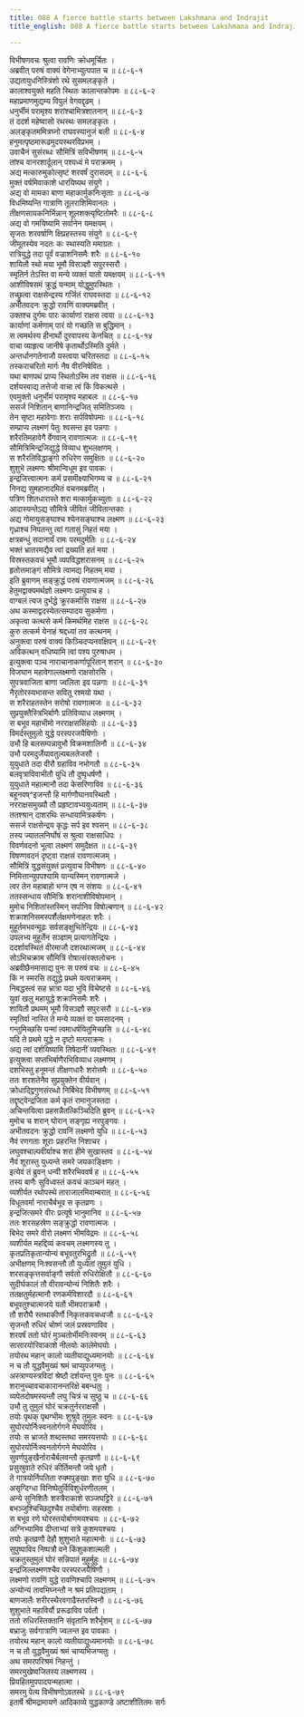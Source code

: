 ```yaml
---
title: 088 A fierce battle starts between Lakshmana and Indrajit
title_english: 088 A fierce battle starts between Lakshmana and Indrajit

---
```

<div class="audioEmbed"  caption="श्रीराम-हरिसीताराममूर्ति-घनपाठिभ्यां वचनम्" src="https://archive.org/download/Ramayana-recitation-Sriram-harisItArAmamUrti-Ghanapaati-v2/Kanda_6/Kanda_6_YK-088-A_fierce_battle_starts_between_Lakshmana_and_Indrajit_0.mp3"></div>

विभीषणवचः श्रुत्वा रावणिः क्रोधमूर्चितः ।  
अब्रवीत् परुषं वाक्यं वेगेनाभ्युत्पपात च ॥ ८८-६-१  
उद्यतायुधनिस्त्रिंशो रथे सुसमलङ्कृते ।  
कालाश्वयुक्ते महति स्थितः कालान्तकोपमः ॥ ८८-६-२  
महाप्रमाणमुद्यम्य विपुलं वेगवद्दृढम् ।  
धनुर्भीमं परामृश्य शरांश्चामित्रशातनान् ॥ ८८-६-३  
तं ददर्श महेष्वासो रथस्थः समलङ्कृतः ।  
अलङ्कृतममित्रघ्नो राघवस्यानुजं बली ॥ ८८-६-४  
हनुमत्पृष्ठमारूढमुदयस्थरविप्रभम् ।  
उवाचैनं सुसंरब्धः सौमित्रिं सविभीषणम् ॥ ८८-६-५  
तांश्च वानरशार्दूलान् पश्यध्वं मे पराक्रमम् ।  
अद्य मत्कारुमुकोत्सृष्टं शरवर्षं दुरासदम् ॥ ८८-६-६  
मुक्तं वर्षमिवाकाशे धारयिष्यथ संयुगे ।  
अद्य वो मामका बाणा महाकार्मुकनिःसृताः ॥ ८८-६-७  
विधमिष्यन्ति गात्राणि तूलराशिमिवानलः ।  
तीक्षणसायकनिर्भिन्नान् शूलशक्त्यृष्टितोमरैः ॥ ८८-६-८  
अद्य वो गमयिष्यामि सर्वानेन यमक्षयम् ।  
सृजतः शरवर्षाणि क्षिप्रहस्तस्य संयुगे ॥ ८८-६-९  
जीमूतस्येव नदतः कः स्थास्यति ममाग्रतः ।  
रात्रियुद्धे तदा पूर्वं वज्राशनिसमैः शरैः ॥ ८८-६-१०  
शायितौ स्थो मया भूमौ विसञ्ज्ञौ सपुरस्सरौ ।  
स्मृतिर्न तेऽस्ति वा मन्ये व्यक्तं यातो यमक्षयम् ॥ ८८-६-११  
आशीविषसमं क्रुद्धं यन्माम् योद्धुमुपस्थितः ।  
तच्छ्रुत्वा राक्षसेन्द्रस्य गर्जितं राघवस्तदा ॥ ८८-६-१२  
अभीतवदनः क्रुद्धो रावणिं वाक्यमब्रवीत् ।  
उक्तश्च दुर्गमः पारः कार्याणां राक्षस त्वया ॥ ८८-६-१३  
कार्याणां कर्मणाम् पारं यो गच्छति स बुद्धिमान् ।  
स त्वमर्थस्य हीनार्थो दुरवापस्य केनचित् ॥ ८८-६-१४  
वाचा व्याहृत्य जानीषे कृतार्थोऽस्मिति दुर्मते ।  
अन्तर्धानगतेनाजौ यस्त्वया चरितस्तदा ॥ ८८-६-१५  
तस्कराचरितो मार्गः नैष वीरनिषेवितः ।  
यथा बाणपथं प्राप्य स्थितोऽस्मि तव राक्षस ॥ ८८-६-१६  
दर्शयस्वाद्य तत्तेजो वाचा त्वं किं विकत्थसे ।  
एवमुक्तो धनुर्भीमं परामृश्य महाबलः ॥ ८८-६-१७  
ससर्ज निशितान् बाणानिन्द्रजित् समितिञ्जयः ।  
तेन सृष्टा महावेगाः शराः सर्पविषोपमाः ॥ ८८-६-१८  
सम्प्राप्य लक्ष्मणं पेतुः श्वसन्त इव पन्नगाः ।  
शरैरतिमहावेगै र्वेगवान् रावणात्मजः ॥ ८८-६-१९  
सौमित्रिमिन्द्रजिद्युद्धे विव्याध शुभलक्षणम् ।  
स शरैरतिविद्धाङ्गो रुधिरेण समुक्षितः ॥ ८८-६-२०  
शुशुभे लक्ष्मणः श्रीमान्विधूम इव पावकः ।  
इन्द्रजित्त्वात्मनः कर्म प्रसमीक्ष्याभिगम्य च ॥ ८८-६-२१  
निनद्य सुमहानादमितं वचनमब्रवीत् ।  
पत्रिण शितधारास्ते शरा मत्कार्मुकच्युताः ॥ ८८-६-२२  
आदास्यन्तेऽद्य सौमित्रे जीवितं जीवितान्तकाः ।  
अद्य गोमायुसङ्घाश्च श्येनसङ्घाश्च लक्ष्मण ॥ ८८-६-२३  
गृध्राश्च निपतन्तु त्वां गतासुं निहतं मया ।  
क्षत्रबन्धुं सदानार्यं रामः परमदुर्मतिः ॥ ८८-६-२४  
भक्तं भ्रातरमद्यैव त्वां द्रख्यति हतं मया ।  
विस्रस्तकवचं भूमौ व्यपविद्धशरासनम् ॥ ८८-६-२५  
हृतोत्तमाङ्गं सौमित्रे त्वामद्य निहतम् मया ।  
इति ब्रुवाणम् सङ्क्रुद्धं परुषं रावणात्मजम् ॥ ८८-६-२६  
हेतुमद्वाक्यमर्थज्ञो लक्ष्मणः प्रत्युवाच ह ।  
वाग्बलं त्यज दुर्भद्धे क्रूरकर्मासि राक्षस ॥ ८८-६-२७  
अथ कस्माद्वदस्येतत्सम्पादय सुकर्मणा ।  
अकृत्वा कत्थसे कर्म किमर्थमिह राक्षस ॥ ८८-६-२८  
कुरु तत्कर्म येनाहं श्रद्दध्यां तव कत्थनम् ।  
अनुक्त्वा परुषं वाक्यं किञ्चिदप्यनवक्षिपन् ॥ ८८-६-२९  
अविकत्थन् वधिष्यामि त्वां पश्य पुरुषाधम ।  
इत्युक्त्वा पञ्च नाराचानाकर्णापूरितान् शरान् ॥ ८८-६-३०  
विजघान महावेगाल्लक्ष्मणो राक्षसोरसि ।  
सुपत्रवाजिता बाणा ज्वलिता इव पन्नगाः ॥ ८८-६-३१  
नैरृतोरस्यभासन्त सवितू रश्मयो यथा ।  
स शरैराहतस्तेन सरोषो रावणात्मजः ॥ ८८-६-३२  
सुप्रयुक्तैस्त्रिभिर्बाणैः प्रतिविव्याध लक्ष्मणम् ।  
स बभूव महाभीमो नरराक्षससिंहयोः ॥ ८८-६-३३  
विमर्दस्तुमुलो युद्धे परस्परजयैषिणोः ।  
उभौ हि बलसम्पन्नावुभौ विक्रमशालिनौ ॥ ८८-६-३४  
उभौ परमदुर्जेयावतुल्यबलतेजसौ ।  
युयुधाते तदा वीरौ ग्रहाविव नभोगतौ ॥ ८८-६-३५  
बलवृत्राविवाभीतौ युधि तौ दुष्पृधर्षणौ ।  
युयुधाते महात्मानौ तदा केसरिणाविव ॥ ८८-६-३६  
बहूनवष्^इजन्तौ हि मार्गणौघानवस्थितौ ।  
नरराक्षसमुख्यौ तौ प्रहृष्टावभ्ययुध्यताम् ॥ ८८-६-३७  
ततश्श्रान् दाशरथिः सन्धायामित्रकर्षणः ।  
ससर्ज राक्षसेन्द्रय कृद्धः सर्प इव श्वसन् ॥ ८८-६-३८  
तस्य ज्यातलनिर्घोषं स श्रुत्वा राक्षसाधिपः ।  
विवर्णवदनो भूत्वा लक्ष्मणं समुदैक्षत ॥ ८८-६-३९  
विषण्णवदनं दृष्ट्वा राक्षसं रावणात्मजम् ।  
सौमित्रिं युद्धसंयुक्तं प्रत्युवाच विभीषणः ॥ ८८-६-४०  
निमित्तान्युपपश्यामि यान्यस्मिन् रावणात्मजे ।  
त्वर तेन महाबाहो भग्न एष न संशयः ॥ ८८-६-४१  
ततस्सन्धाय सौमित्रिः शरानाशीविषोपमान् ।  
मुमोच निशितांस्तस्मिन् सर्पानिव विषोल्बणान् ॥ ८८-६-४२  
शक्राशनिसमस्पर्शैर्लक्षमणेनाहतः शरैः ।  
मुहूर्तमभवन्मूढः सर्वसङ्क्षुभितेन्द्रियः ॥ ८८-६-४३  
उपलभ्य मुहूर्तेन सञ्ज्ञाम् प्रत्यागतेन्द्रियः ।  
ददर्शावस्थितं वीरमाजौ दशरथात्मजम् ॥ ८८-६-४४  
सोऽभिचक्राम सौमित्रिं रोषात्संरक्तलोचनः ।  
अब्रवीछैनमासाद्य पुनः स परुषं वचः ॥ ८८-६-४५  
किं न स्मरसि तद्युद्धे प्रथमे यत्पराक्रमम् ।  
निबद्धस्त्वं सह भ्रात्रा यदा भुवि विचेष्टसे ॥ ८८-६-४६  
युवां खलु महायुद्धे शक्रानिसमैः शरैः ।  
शायितौ प्रथमम् भूमौ विसञ्ज्ञौ सपुरःसरौ ॥ ८८-६-४७  
स्मृतिर्वा नास्ति ते मन्ये व्यक्तं वा यमसादनम् ।  
गन्तुमिच्छसि यन्मां त्वमाधर्षयितुमिच्छसि ॥ ८८-६-४८  
यदि ते प्रथमे युद्धे न दृष्टो मत्पराक्रमः ।  
अद्य त्वां दर्शयिष्यामि तिषेदानीं व्यवस्थितः ॥ ८८-६-४९  
इत्युक्त्वा सप्तभिर्बाणैरभिविव्याध लक्ष्मणम् ।  
दशभिस्तु हनूमन्तं तीक्षणधारैः शरोत्तमैः ॥ ८८-६-५०  
ततः शरशतेनैव सुप्रयुक्तेन वीर्यवान् ।  
क्रोधाद्द्विगुणसंरब्धो निर्बिभेद विभीषणम् ॥ ८८-६-५१  
तद्दृष्ट्वेन्द्रजिता कर्म कृतं रामानुजस्तदा ।  
अचिन्तयित्वा प्रहसन्नैतत्किञ्चिदिति ब्रुवन् ॥ ८८-६-५२  
मुमोच च शरान् घोरान् सङ्गृह्य नरपुङ्गवः ।  
अभीतवदनः क्रुद्धो रावनिं लक्ष्मणो युधि ॥ ८८-६-५३  
नैवं रणगताः शूराः प्रहरन्ति निशाचर ।  
लघुवश्चाल्पवीर्याश्च शरा हीमे सुखास्तव ॥ ८८-६-५४  
नैवं शूरास्तु युध्यन्ते समरे जयकाङ्क्षिणः ।  
इत्येवं तं ब्रुवन् धन्वी शरैरभिववर्ष ह ॥ ८८-६-५५  
तस्य बाणैः सुविध्वस्तं कवचं काञ्चनं महत् ।  
व्यशीर्यत रथोपस्थे ताराजालमिवाम्बरात् ॥ ८८-६-५६  
विधूतवर्मा नाराचैर्बभूव स कृतव्रणः ।  
इन्द्रजित्समरे वीरः प्रत्यूषे भानुमानिव ॥ ८८-६-५७  
ततः शरसहस्रेण सङ्क्रुद्धो रावणात्मजः ।  
बिभेद समरे वीरो लक्ष्मणं भीमविद्रमः ॥ ८८-६-५८  
व्यशीर्यत महद्दिव्यं कवचम् लक्ष्मणस्य तु ।  
कृतप्रतिकृतान्योन्यं बभूवतुरभिद्रुतौ ॥ ८८-६-५९  
अभीक्षणम् निःश्वसन्तौ तौ युध्येतां तुमुलं युधि ।  
शरसङ्कृत्तसर्वाङ्गौ सर्वतो रुधिरोक्षितौ ॥ ८८-६-६०  
सुदीर्घकालं तौ वीरावन्योन्यं निशितैः शरैः ।  
ततक्षतुर्महत्मानौ रणकर्मविशारदौ ॥ ८८-६-६१  
बभूवतुश्चात्मजये यतौ भीमपराक्रमौ ।  
तौ शरौघै स्तथाकीर्णौ निकृत्तकवचध्वजौ ॥ ८८-६-६२  
सृजन्तौ रुधिरं चोष्णं जलं प्रस्रवणाविव ।  
शरवर्षं ततो घोरं मुञ्चतोर्भीमनिःस्वनम् ॥ ८८-६-६३  
सासारयोरिवाकाशे नीलयोः कालेमेघयोः ।  
तयोरथ महान् कालो व्यतीयाद्युध्यमानयोः ॥ ८८-६-६४  
न च तौ युद्धवैमुख्यं श्रमं चाप्युपजग्मतुः ।  
अस्त्राण्यस्त्रविदां श्रेष्ठौ दर्शयन्त् पुनः पुनः ॥ ८८-६-६५  
शरानुच्चावचाकारानन्तरिक्षे बबन्धतुः ।  
व्यपेतदोषमस्यन्तौ लघु चित्रं च सुष्ठु च ॥ ८८-६-६६  
उभौ तु तुमुलं घोरं चक्रतुर्नरराक्षसौ ।  
तयोः पृथक् पृथग्भीमः शुश्रुवे तुमुलः स्वनः ॥ ८८-६-६७  
सुघोरयोर्निःस्वनतोर्गगने मेघयोरिव ।  
तयोः स भ्राजते शब्दस्तथा समरयत्तयोः ॥ ८८-६-६८  
सुघोरयोर्निःस्वनतोर्गगने मेघयोरिव ।  
सुवर्णपुङ्खैर्नाराचैर्बलवन्तौ कृतव्रणौ ॥ ८८-६-६९  
प्रसुस्रुवाते रुधिरं कीर्तिमन्तौ जये धृतौ ।  
ते गात्रयोर्निपतिता रुक्मपुङ्खाः शरा युधि ॥ ८८-६-७०  
असृग्दिग्धा विनिष्पेतुर्विविशुर्धरणीतलम् ।  
अन्ये सुनिशितैः शस्त्रैराकाशे सञ्जघट्टिरे ॥ ८८-६-७१  
बभञ्जुश्चिच्छिदुश्चैव तयोर्बाणाः सहस्रशः ।  
स बभूव रणे घोरस्तयोर्बाणमयश्चयः ॥ ८८-६-७२  
अग्निभ्यामिव दीप्ताभ्यां सत्रे कुशमयश्चयः ।  
तयोः कृतव्रणौ देहौ शुशुभाते महात्मनोः ॥ ८८-६-७३  
सुपुष्पाविव निष्पत्रौ वने किंशुकशाल्मली ।  
चक्रतुस्तुमुलं घोरं सन्निपातं मुहुर्मुहुः ॥ ८८-६-७४  
इन्द्रजिल्लक्ष्मणश्चैव परस्परजयैषिणौ ।  
लक्ष्मणो रावणिं युद्धे रावणिश्चापि लक्ष्मणम् ॥ ८८-६-७५  
अन्योन्यं तावभिघ्नन्तौ न श्रमं प्रतिपद्यताम् ।  
बाणजालैः शरीरस्थैरवगाढैस्तरस्विनौ ॥ ८८-६-७६  
शुशुभाते महाविर्यौ प्ररूढाविव पर्वतौ ।  
ततो रुधिरस्तिक्तानि संवृतानि शरैर्भृशम् ॥ ८८-६-७७  
बभ्राजुः सर्वगात्राणि ज्वलन्त इव पावकाः ।  
तयोरथ महान् कालो व्यतीयाद्युध्यमानयोः ॥ ८८-६-७८  
न च तौ युद्धवैमुख्यं श्रमं चाप्यभिजग्मतुः ।  
अथ समरपरिश्रमं निहन्तुं ।  
समरमुखेष्वजितस्य लक्ष्मणस्य ।  
प्रियहितमुपपादयन्महात्मा ।  
समरमु पेत्य विभीषणोऽवतस्थे ॥ ८८-६-७९  
इतार्षे श्रीमद्रामायणे आदिकाव्ये युद्धकाण्डे अष्टाशीतितमः सर्गः